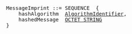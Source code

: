 <pre>
MessageImprint ::= SEQUENCE  {
    hashAlgorithm  <a href="algorithm-identifier.md">AlgorithmIdentifier</a>,
    hashedMessage  <a href="octet-string.md">OCTET STRING</a>
}
</pre>
